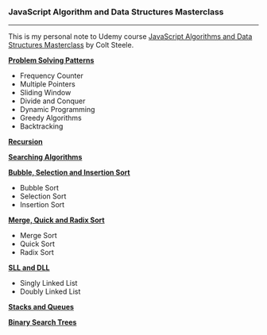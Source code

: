 ### JavaScript Algorithm and Data Structures Masterclass

---

This is my personal note to Udemy course [JavaScript Algorithms and Data Structures Masterclass](git@github.com:fentybit/dsa_js_coltsteele.git) by Colt Steele.

**[Problem Solving Patterns](01_problem_solving_patterns.js)**

- Frequency Counter
- Multiple Pointers
- Sliding Window
- Divide and Conquer
- Dynamic Programming
- Greedy Algorithms
- Backtracking

**[Recursion](02_recursion.js)**

**[Searching Algorithms](03_searching_algorithms.js)**

**[Bubble, Selection and Insertion Sort](04_bubble_selection_insertion_sort.js)**

- Bubble Sort
- Selection Sort
- Insertion Sort

**[Merge, Quick and Radix Sort](05_merge_quick_radix_sort.js)**

- Merge Sort
- Quick Sort
- Radix Sort

**[SLL and DLL](06_dsa_sll_dll.js)**

- Singly Linked List
- Doubly Linked List

**[Stacks and Queues](07_stacks_queues.js)**

**[Binary Search Trees](08_binary_search_trees.js)**

